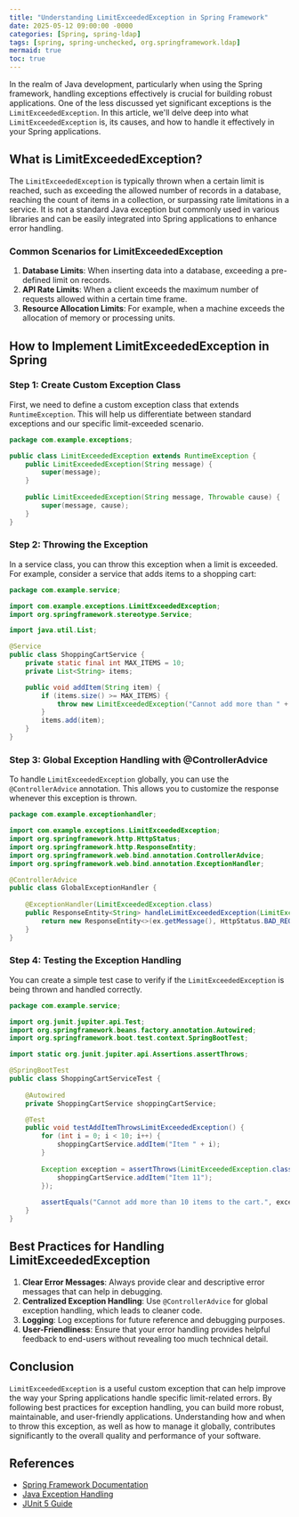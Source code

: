 ```yaml
---
title: "Understanding LimitExceededException in Spring Framework"
date: 2025-05-12 09:00:00 -0000
categories: [Spring, spring-ldap]
tags: [spring, spring-unchecked, org.springframework.ldap]
mermaid: true
toc: true
---
```



In the realm of Java development, particularly when using the Spring framework, handling exceptions effectively is crucial for building robust applications. One of the less discussed yet significant exceptions is the `LimitExceededException`. In this article, we'll delve deep into what `LimitExceededException` is, its causes, and how to handle it effectively in your Spring applications.

## What is LimitExceededException?

The `LimitExceededException` is typically thrown when a certain limit is reached, such as exceeding the allowed number of records in a database, reaching the count of items in a collection, or surpassing rate limitations in a service. It is not a standard Java exception but commonly used in various libraries and can be easily integrated into Spring applications to enhance error handling.

### Common Scenarios for LimitExceededException

1. **Database Limits**: When inserting data into a database, exceeding a pre-defined limit on records.
2. **API Rate Limits**: When a client exceeds the maximum number of requests allowed within a certain time frame.
3. **Resource Allocation Limits**: For example, when a machine exceeds the allocation of memory or processing units.

## How to Implement LimitExceededException in Spring

### Step 1: Create Custom Exception Class

First, we need to define a custom exception class that extends `RuntimeException`. This will help us differentiate between standard exceptions and our specific limit-exceeded scenario.

```java
package com.example.exceptions;

public class LimitExceededException extends RuntimeException {
    public LimitExceededException(String message) {
        super(message);
    }
    
    public LimitExceededException(String message, Throwable cause) {
        super(message, cause);
    }
}
```

### Step 2: Throwing the Exception

In a service class, you can throw this exception when a limit is exceeded. For example, consider a service that adds items to a shopping cart:

```java
package com.example.service;

import com.example.exceptions.LimitExceededException;
import org.springframework.stereotype.Service;

import java.util.List;

@Service
public class ShoppingCartService {
    private static final int MAX_ITEMS = 10;
    private List<String> items;

    public void addItem(String item) {
        if (items.size() >= MAX_ITEMS) {
            throw new LimitExceededException("Cannot add more than " + MAX_ITEMS + " items to the cart.");
        }
        items.add(item);
    }
}
```

### Step 3: Global Exception Handling with @ControllerAdvice

To handle `LimitExceededException` globally, you can use the `@ControllerAdvice` annotation. This allows you to customize the response whenever this exception is thrown.

```java
package com.example.exceptionhandler;

import com.example.exceptions.LimitExceededException;
import org.springframework.http.HttpStatus;
import org.springframework.http.ResponseEntity;
import org.springframework.web.bind.annotation.ControllerAdvice;
import org.springframework.web.bind.annotation.ExceptionHandler;

@ControllerAdvice
public class GlobalExceptionHandler {
    
    @ExceptionHandler(LimitExceededException.class)
    public ResponseEntity<String> handleLimitExceededException(LimitExceededException ex) {
        return new ResponseEntity<>(ex.getMessage(), HttpStatus.BAD_REQUEST);
    }
}
```

### Step 4: Testing the Exception Handling

You can create a simple test case to verify if the `LimitExceededException` is being thrown and handled correctly.

```java
package com.example.service;

import org.junit.jupiter.api.Test;
import org.springframework.beans.factory.annotation.Autowired;
import org.springframework.boot.test.context.SpringBootTest;

import static org.junit.jupiter.api.Assertions.assertThrows;

@SpringBootTest
public class ShoppingCartServiceTest {
    
    @Autowired
    private ShoppingCartService shoppingCartService;

    @Test
    public void testAddItemThrowsLimitExceededException() {
        for (int i = 0; i < 10; i++) {
            shoppingCartService.addItem("Item " + i);
        }
        
        Exception exception = assertThrows(LimitExceededException.class, () -> {
            shoppingCartService.addItem("Item 11");
        });
        
        assertEquals("Cannot add more than 10 items to the cart.", exception.getMessage());
    }
}
```

## Best Practices for Handling LimitExceededException

1. **Clear Error Messages**: Always provide clear and descriptive error messages that can help in debugging.
2. **Centralized Exception Handling**: Use `@ControllerAdvice` for global exception handling, which leads to cleaner code.
3. **Logging**: Log exceptions for future reference and debugging purposes.
4. **User-Friendliness**: Ensure that your error handling provides helpful feedback to end-users without revealing too much technical detail.

## Conclusion

`LimitExceededException` is a useful custom exception that can help improve the way your Spring applications handle specific limit-related errors. By following best practices for exception handling, you can build more robust, maintainable, and user-friendly applications. Understanding how and when to throw this exception, as well as how to manage it globally, contributes significantly to the overall quality and performance of your software.

## References

- [Spring Framework Documentation](https://docs.spring.io/spring-framework/docs/current/reference/html/web.html#mvc-exception-handling)
- [Java Exception Handling](https://www.baeldung.com/java-exception-handling)
- [JUnit 5 Guide](https://junit.org/junit5/docs/current/user-guide/)